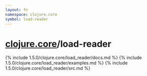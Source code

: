 ```yaml
---
layout: fn
namespace: clojure.core
symbol: load-reader
---
```


# [clojure.core](../)/load-reader

{% include 1.5.0/clojure.core/load_reader/docs.md %}
{% include 1.5.0/clojure.core/load_reader/examples.md %}
{% include 1.5.0/clojure.core/load_reader/src.md %}

